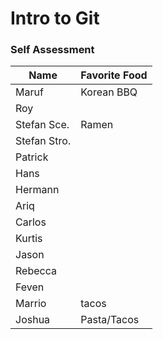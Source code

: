 # Intro to Git

### Self Assessment

| Name         | Favorite Food |
| ------------ | ------------- |
| Maruf        |   Korean BBQ            |
| Roy          |               |
| Stefan Sce.  | Ramen         |
| Stefan Stro. |               |
| Patrick      |               |
| Hans         |               |
| Hermann      |               |
| Ariq         |               |
| Carlos       |               |
| Kurtis       |               |
| Jason        |               |
| Rebecca      |               |
| Feven        |               |
| Marrio       |  tacos  |
| Joshua       |  Pasta/Tacos  |

